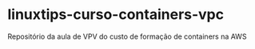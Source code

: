 # linuxtips-curso-containers-vpc
Repositório da aula de VPV do custo de formação de containers na AWS
